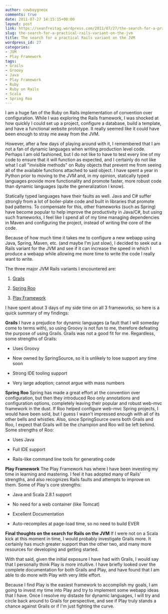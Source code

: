 ```yaml
---
author: cowboygneox
comments: true
date: 2011-07-27 14:15:15+00:00
layout: post
link: https://seanfreitag.wordpress.com/2011/07/27/the-search-for-a-practical-rails-variant-on-the-jvm/
slug: the-search-for-a-practical-rails-variant-on-the-jvm
title: The search for a practical Rails variant on the JVM
wordpress_id: 27
categories:
- JVM
- Play Framework
tags:
- Grails
- Groovy
- Java
- Play Framework
- Ruby
- Ruby on Rails
- Scala
- Spring Roo
---
```


I am a huge fan of the Ruby on Rails implementation of convention over configuration. While I was exploring the Rails framework, I was shocked at how quickly I could set up a project, configure a database, build a template, and have a functional website prototype. It really seemed like it could have been enough to stray me away from the JVM. 

However, after a few days of playing around with it, I remembered that I am not a fan of dynamic languages when writing production level code. Perhaps I am old fashioned, but I do not like to have to test every line of my code to ensure that it will function as expected, and I certainly do not like what I call "invisible methods" on Ruby objects that prevent me from seeing all of the available functions attached to said object. I have spent a year in Python prior to moving to the JVM and, in my opinion, statically typed languages provide more functionality and promote faster, more robust code than dynamic languages (quite the generalization I know).

Statically typed languages have their faults as well. Java and C# suffer strongly from a lot of boiler-plate code and built in libraries that promote bad patterns. To compensate for this, other frameworks (such as Spring) have become popular to help improve the productivity in Java/C#, but using such frameworks, I feel like I spend all of my time managing dependencies in Maven and configuring the project, instead of writing the core of the code.

Because of how much time it takes me to configure a new webapp using Java, Spring, Maven, etc. (and maybe I'm just slow), I decided to seek out a Rails variant for the JVM and see if it can increase the speed in which I produce a webapp while allowing me more time to write the code I really want to write.

The three major JVM Rails variants I encountered are:



	
  1. [Grails](http://grails.org/)

	
  2. [Spring Roo](http://www.springsource.org/roo)

	
  3. [Play Framework](http://www.playframework.org/)



I have spent about 3 days of my side time on all 3 frameworks, so here is a quick summary of my findings:

**Grails**
I have a prejudice for dynamic languages (a fault that I will someday come to terms with), so using Groovy is not fun to me, therefore defeating the purpose of using Grails. Grails was not a good fit for me. Regardless, some strengths of Grails:



	
  * Uses Groovy

	
  * Now owned by SpringSource, so it is unlikely to lose support any time soon

	
  * Strong IDE tooling support

	
  * Very large adoption; cannot argue with mass numbers


**Spring Roo**
Spring has made a great effort at the convention over configuration, but then they introduced Roo only annotations and configuration options, completely leaving their popular and robust web-mvc framework in the dust. If Roo helped configure web-mvc Spring projects, I would have been sold, but I guess I wasn't impressed enough with all of its other bells and whistles. Also, since SpringSource owns both Grails and Roo, I expect that Grails will be the champion and Roo will be left behind. Some strengths of Roo:



	
  * Uses Java

	
  * Full IDE support

	
  * Rails-like command line tools for generating code


**Play Framework**
The Play Framework has where I have been investing my time in learning and mastering. I feel it has adopted many of Rails' strengths, and also recognizes Rails faults and attempts to improve on them. Some of Play's core strengths:



	
  * Java and Scala 2.8.1 support

	
  * No need for a web container (like Tomcat)

	
  * Excellent Documentation

        
  * Auto-recompiles at page-load time, so no need to build EVER


**Final thoughts on the search for Rails on the JVM**
If I were not on a Scala kick at this moment in time, I would probably investigate Grails more. It certainly has much greater support than the other two, and many more resources for developing and getting started.

With that said, given the initial exposure I have had with Grails, I would say that I personally think Play is more intuitive. I have briefly looked over the complete documentation for both Grails and Play, and have found that I am able to do more with Play with very little effort.

Because I find Play is the easiest framework to accomplish my goals, I am going to invest my time into Play and try to implement some webapp ideas that I have. Once I resolve my distaste for dynamic languages, I will try and circle back around to Grails for perspective, and see if Play truly stands a chance against Grails or if I'm just fighting the curve.

